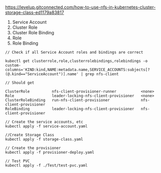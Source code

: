 https://levelup.gitconnected.com/how-to-use-nfs-in-kubernetes-cluster-storage-class-ed1179a83817


1. Service Account
2. Cluster Role
3. Cluster Role Binding
4. Role
5. Role Binding


```
// Check if all Service Account roles and bindings are correct

kubectl get clusterrole,role,clusterrolebindings,rolebindings -o custom-columns='KIND:kind,NAME:metadata.name,SERVICE_ACCOUNTS:subjects[?(@.kind=="ServiceAccount")].name' | grep nfs-client

// Should get

ClusterRole          nfs-client-provisioner-runner           <none>
Role                 leader-locking-nfs-client-provisioner   <none>
ClusterRoleBinding   run-nfs-client-provisioner              nfs-client-provisioner
RoleBinding          leader-locking-nfs-client-provisioner   nfs-client-provisioner
```



```
// Create the service accounts, etc
kubectl apply -f service-account.yaml

//Create Storage Class
kubectl apply -f storage-class.yaml

// Create the provisioner
kubectl apply -f provisioner-deploy.yaml

// Test PVC 
kubectl apply -f ./Test/test-pvc.yaml
```